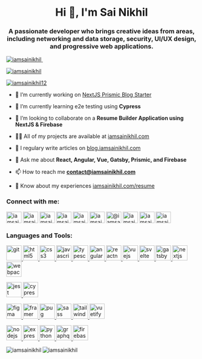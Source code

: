 <h1 align="center">Hi 👋, I'm Sai Nikhil</h1>
<h3 align="center">A passionate developer who brings creative ideas from areas, including networking and data storage, security, UI/UX design, and progressive web applications.</h3>

<p align="left"> 
  <a href="https://coderstats.net/github/#iamsainikhil" target="_blank"><img src="https://komarev.com/ghpvc/?username=iamsainikhil&label=Profile%20views&color=0e75b6&style=flat" alt="iamsainikhil" /> </a>
  <a href="https://coderstats.net/github/#iamsainikhil" target="_blank"><img src="https://img.shields.io/badge/JavaScript-715%20commits-orange.svg" alt=""></a>
</p>

<p align="left"> <a href="https://github.com/ryo-ma/github-profile-trophy"><img src="https://github-profile-trophy.vercel.app/?username=iamsainikhil&theme=monokai" alt="iamsainikhil" /></a> </p>

<p align="left"> 
  <a href="https://twitter.com/iamsainikhil12" target="blank"><img src="https://img.shields.io/twitter/follow/iamsainikhil12?logo=twitter&style=for-the-badge" alt="iamsainikhil12" /></a> 
</p>

- 🔭 I’m currently working on [NextJS Prismic Blog Starter](https://github.com/iamsainikhil/nextjs-prismic-blog-starter)

- 🌱 I’m currently learning e2e testing using **Cypress**

- 👯 I’m looking to collaborate on a **Resume Builder Application using NextJS & Firebase**

- 👨‍💻 All of my projects are available at [iamsainikhil.com](iamsainikhil.com)

- 📝 I regulary write articles on [blog.iamsainikhil.com](blog.iamsainikhil.com)

- 💬 Ask me about **React, Angular, Vue, Gatsby, Prismic, and Firebase**

- 📫 How to reach me **contact@iamsainikhil.com**

- 📄 Know about my experiences [iamsainikhil.com/resume](iamsainikhil.com/resume)

<p align="left">
<h3 align="left">Connect with me:</h3>
<a href="https://codepen.io/iamsainikhil" target="blank"><img align="center" src="https://cdn.jsdelivr.net/npm/simple-icons@3.0.1/icons/codepen.svg" alt="iamsainikhil" height="30" width="40" /></a>
<a href="https://dev.to/iamsainikhil" target="blank"><img align="center" src="https://cdn.jsdelivr.net/npm/simple-icons@3.0.1/icons/dev-dot-to.svg" alt="iamsainikhil" height="30" width="40" /></a>
<a href="https://twitter.com/iamsainikhil12" target="blank"><img align="center" src="https://cdn.jsdelivr.net/npm/simple-icons@3.0.1/icons/twitter.svg" alt="iamsainikhil12" height="30" width="40" /></a>
<a href="https://linkedin.com/in/iamsainikhil" target="blank"><img align="center" src="https://cdn.jsdelivr.net/npm/simple-icons@3.0.1/icons/linkedin.svg" alt="iamsainikhil" height="30" width="40" /></a>
<a href="https://stackoverflow.com/users/7508562" target="blank"><img align="center" src="https://cdn.jsdelivr.net/npm/simple-icons@3.0.1/icons/stackoverflow.svg" alt="iamsainikhil" height="30" width="40" /></a>
<a href="https://codesandbox.com/iamsainikhil" target="blank"><img align="center" src="https://cdn.jsdelivr.net/npm/simple-icons@3.0.1/icons/codesandbox.svg" alt="iamsainikhil" height="30" width="40" /></a>
<a href="https://medium.com/@iamsainikhil" target="blank"><img align="center" src="https://cdn.jsdelivr.net/npm/simple-icons@3.0.1/icons/medium.svg" alt="@iamsainikhil" height="30" width="40" /></a>
<a href="https://www.youtube.com/c/iamsainikhil" target="blank"><img align="center" src="https://cdn.jsdelivr.net/npm/simple-icons@3.0.1/icons/youtube.svg" alt="iamsainikhil" height="30" width="40" /></a>
<a href="https://www.hackerrank.com/iamsainikhil" target="blank"><img align="center" src="https://cdn.jsdelivr.net/npm/simple-icons@3.0.1/icons/hackerrank.svg" alt="iamsainikhil" height="30" width="40" /></a>
<a href="https://www.leetcode.com/iamsainikhil" target="blank"><img align="center" src="https://cdn.jsdelivr.net/npm/simple-icons@3.0.1/icons/leetcode.svg" alt="iamsainikhil" height="30" width="40" /></a>
</p>

<h3 align="left">Languages and Tools:</h3>

<p align="left">
<a href="https://git-scm.com/" target="_blank"> <img src="https://www.vectorlogo.zone/logos/git-scm/git-scm-icon.svg" alt="git" width="40" height="40"/> </a> 
<a href="https://www.w3.org/html/" target="_blank"> <img src="https://devicons.github.io/devicon/devicon.git/icons/html5/html5-original-wordmark.svg" alt="html5" width="40" height="40"/> </a> 
<a href="https://www.w3schools.com/css/" target="_blank"> <img src="https://devicons.github.io/devicon/devicon.git/icons/css3/css3-original-wordmark.svg" alt="css3" width="40" height="40"/> </a> 
<a href="https://developer.mozilla.org/en-US/docs/Web/JavaScript" target="_blank"> <img src="https://devicons.github.io/devicon/devicon.git/icons/javascript/javascript-original.svg" alt="javascript" width="40" height="40"/> </a> 
<a href="https://www.typescriptlang.org/" target="_blank"> <img src="https://devicons.github.io/devicon/devicon.git/icons/typescript/typescript-original.svg" alt="typescript" width="40" height="40"/> </a> 
<a href="https://angular.io" target="_blank"> <img src="https://devicons.github.io/devicon/devicon.git/icons/angularjs/angularjs-original.svg" alt="angularjs" width="40" height="40"/> </a>  
<a href="https://reactnative.dev/" target="_blank"> <img src="https://reactnative.dev/img/header_logo.svg" alt="reactnative" width="40" height="40"/> </a> 
<a href="https://vuejs.org/" target="_blank"> <img src="https://devicons.github.io/devicon/devicon.git/icons/vuejs/vuejs-original-wordmark.svg" alt="vuejs" width="40" height="40"/> </a> 
<a href="https://svelte.dev" target="_blank"> <img src="https://upload.wikimedia.org/wikipedia/commons/1/1b/Svelte_Logo.svg" alt="svelte" width="40" height="40"/> </a> 
  <a href="https://www.gatsbyjs.com/" target="_blank"> <img src="https://www.vectorlogo.zone/logos/gatsbyjs/gatsbyjs-icon.svg" alt="gatsby" width="40" height="40"/> </a> 
<a href="https://nextjs.org/" target="_blank"> <img src="https://cdn.worldvectorlogo.com/logos/nextjs-3.svg" alt="nextjs" width="40" height="40"/> </a> 
<a href="https://webpack.js.org" target="_blank"> <img src="https://devicons.github.io/devicon/devicon.git/icons/webpack/webpack-original.svg" alt="webpack" width="40" height="40"/> </a>
</p>

<p align="left">
<a href="https://jestjs.io" target="_blank"> <img src="https://www.vectorlogo.zone/logos/jestjsio/jestjsio-icon.svg" alt="jest" width="40" height="40"/> </a>  
<a href="https://www.cypress.io" target="_blank"> <img src="https://raw.githubusercontent.com/simple-icons/simple-icons/6e46ec1fc23b60c8fd0d2f2ff46db82e16dbd75f/icons/cypress.svg" alt="cypress" width="40" height="40"/> </a> 
</p>

<p align="left">
 <a href="https://www.figma.com/" target="_blank"> <img src="https://www.vectorlogo.zone/logos/figma/figma-icon.svg" alt="figma" width="40" height="40"/> </a> 
<a href="https://www.framer.com/" target="_blank"> <img src="https://www.vectorlogo.zone/logos/framer/framer-icon.svg" alt="framer" width="40" height="40"/> </a> 
  <a href="https://pugjs.org" target="_blank"> <img src="https://cdn.worldvectorlogo.com/logos/pug.svg" alt="pug" width="40" height="40"/> </a> 
<a href="https://sass-lang.com" target="_blank"> <img src="https://devicons.github.io/devicon/devicon.git/icons/sass/sass-original.svg" alt="sass" width="40" height="40"/> </a> 
<a href="https://tailwindcss.com/" target="_blank"> <img src="https://www.vectorlogo.zone/logos/tailwindcss/tailwindcss-icon.svg" alt="tailwind" width="40" height="40"/> </a> 
  <a href="https://vuetifyjs.com/en/" target="_blank"> <img src="https://bestofjs.org/logos/vuetify.svg" alt="vuetify" width="40" height="40"/> </a> 
</p>

<!--
<p align="left">
<a href="https://flutter.dev" target="_blank"> <img src="https://www.vectorlogo.zone/logos/flutterio/flutterio-icon.svg" alt="flutter" width="40" height="40"/> </a> 
<a href="https://ionicframework.com" target="_blank"> <img src="https://upload.wikimedia.org/wikipedia/commons/d/d1/Ionic_Logo.svg" alt="ionic" width="40" height="40"/> </a> 
<a href="https://www.electronjs.org" target="_blank"> <img src="https://devicons.github.io/devicon/devicon.git/icons/electron/electron-original.svg" alt="electron" width="40" height="40"/> </a> 
</p>
-->


<p align="left">
<a href="https://nodejs.org" target="_blank"> <img src="https://devicons.github.io/devicon/devicon.git/icons/nodejs/nodejs-original-wordmark.svg" alt="nodejs" width="40" height="40"/> </a> 
<a href="https://expressjs.com" target="_blank"> <img src="https://devicons.github.io/devicon/devicon.git/icons/express/express-original-wordmark.svg" alt="express" width="40" height="40"/> </a> 
<a href="https://www.python.org" target="_blank"> <img src="https://devicons.github.io/devicon/devicon.git/icons/python/python-original.svg" alt="python" width="40" height="40"/> </a> 
  <a href="https://graphql.org" target="_blank"> <img src="https://www.vectorlogo.zone/logos/graphql/graphql-icon.svg" alt="graphql" width="40" height="40"/> </a> 
<a href="https://firebase.google.com/" target="_blank"> <img src="https://www.vectorlogo.zone/logos/firebase/firebase-icon.svg" alt="firebase" width="40" height="40"/> </a> 
<!--
<a href="https://www.mongodb.com/" target="_blank"> <img src="https://devicons.github.io/devicon/devicon.git/icons/mongodb/mongodb-original-wordmark.svg" alt="mongodb" width="40" height="40"/> </a> 
<a href="https://www.mysql.com/" target="_blank"> <img src="https://devicons.github.io/devicon/devicon.git/icons/mysql/mysql-original-wordmark.svg" alt="mysql" width="40" height="40"/> </a> 
<a href="https://www.postgresql.org" target="_blank"> <img src="https://devicons.github.io/devicon/devicon.git/icons/postgresql/postgresql-original-wordmark.svg" alt="postgresql" width="40" height="40"/> </a>  
-->
</p>

<p>
  <img align="left" src="https://github-readme-stats.vercel.app/api?username=iamsainikhil" alt="iamsainikhil" />
  <img src="https://github-readme-stats.vercel.app/api/top-langs/?username=iamsainikhil&layout=compact" alt="iamsainikhil" />
</p>


